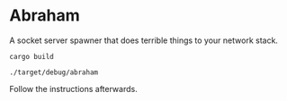 # Abraham

A socket server spawner that does terrible things to your network stack. 

```
cargo build

./target/debug/abraham
```

Follow the instructions afterwards. 